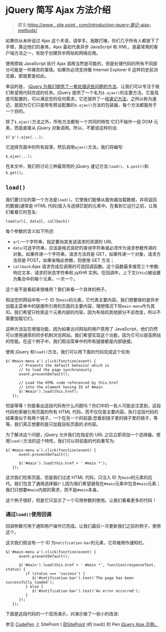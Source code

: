 # jQuery 简写 Ajax 方法介绍

> 原文:[https://www . site point . com/introduction-jquery-速记-ajax-methods/](https://www.sitepoint.com/introduction-jquery-shorthand-ajax-methods/)

如果你从未听说过 Ajax 这个术语，请举手。我敢打赌，你们几乎所有人都放下了手臂，靠近他们的身体。Ajax 最初代表异步 JavaScript 和 XML，是最常用的客户端方法之一，有助于创建异步网站和网络应用。

使用原始 JavaScript 执行 Ajax 调用当然是可能的，但是处理代码的所有不同部分可能是一件痛苦的事情。如果你必须支持像 Internet Explorer 6 这样的史前浏览器，那就更是如此。

幸运的是， [jQuery 为我们提供了一套处理这些问题的方法](http://api.jquery.com/jquery.ajax/)，让我们可以专注于我们希望用代码完成的任务。jQuery 提供了一个名为`$.ajax()`的主要方法，它是高度可配置的，可以满足您的任何需求。它还提供了一组[速记方法](http://api.jquery.com/category/ajax/shorthand-methods/)，之所以称为速记，是因为它们只是带有预设配置的`$.ajax()`方法的包装器，每个方法都服务于一个目的。

除了`$.ajax()`方法之外，所有方法都有一个共同的特性:它们不操作一组 DOM 元素，而是直接从 jQuery 对象调用。所以，不要说这样的话:

```
$('p').ajax(...);
```

它选择页面中的所有段落，然后调用`ajax()`方法，我们将编写:

```
$.ajax(...);
```

在本文中，我们将讨论三种最常用的 jQuery 速记方法:`load()`、`$.post()`和`$.get()`。

## `load()`

我们要讨论的第一个方法是`load()`。它使我们能够从服务器加载数据，并将返回的数据(通常是 HTML 代码)放入与选择匹配的元素中。在看到它运行之前，让我们看看它的签名:

```
load(url[, data][, callback])
```

每个参数的含义如下所述:

*   `url`:一个字符串，指定要向其发送请求的资源的 URL
*   `data`:可选字符串，应该是格式良好的查询字符串或必须作为请求参数传递的对象。如果传递一个字符串，请求方法将是 GET，如果传递一个对象，请求方法将是 POST。如果省略此参数，则使用 GET 方法；
*   `callback`:Ajax 请求完成后调用的可选回调函数。这个函数最多接受三个参数:响应文本、请求的状态字符串和 jqXHR 实例。在回调中，上下文(`this`)被设置为集合中的每个元素，一次一个。

这个是不是看起来很难用？我们来看一个具体的例子。

假设您的网站中有一个 ID 为`main`的元素，它代表主要内容。我们想要做的是异步加载主菜单中的链接所引用的页面的主要内容，理想情况下将`main-menu`作为其 ID。我们希望只检索这个元素内部的内容，因为布局的其他部分不会改变，所以不需要加载它们。

这种方法旨在增强功能，因为如果访问网站的用户禁用了 JavaScript，他们仍然可以使用通常的同步机制浏览网站。我们希望实现这个功能，因为它可以提高网站的性能。在这个例子中，我们假设菜单中的所有链接都是内部链接。

使用 jQuery 和`load()`方法，我们可以用下面的代码完成这个任务:

```
$('#main-menu a').click(function(event) {
      // Prevents the default behavior which is
      // to load the page synchronously
      event.preventDefault();

      // Load the HTML code referenced by this.href
      // into the element having ID of #main
      $('#main').load(this.href);
   });
```

但是等等！你能看出这段代码有什么问题吗？你们中的一些人可能会注意到，这段代码检索被引用页面的所有 HTML 代码，而不仅仅是主要内容。执行这段代码的结果类似于有两个镜子，一个在另一个的前面:您看到镜子里的镜子里的镜子，等等。我们真正想要的是只加载目标页面的*主*内容。

为了解决这个问题，jQuery 允许我们在指定的 URL 之后立即添加一个选择器。使用`load()`方法的这个特性，我们可以将前面的代码重写为:

```
$('#main-menu a').click(function(event) {
      event.preventDefault();

      $('#main').load(this.href + ' #main *');
   });
```

这次我们检索页面，但是我们过滤 HTML 代码，只注入 ID 为`main`的元素的后代。我们包含了通用选择器(` * ` ),因为我们希望避免在`#main`元素中包含`#main`元素；我们只想要`#main`内部的需求，而不是`#main`本身。

这个例子很好，但是它只显示了一个可用参数的使用。让我们看看更多的代码！

### 通过`load()`使用回调

回调参数可用于通知用户操作已完成。让我们最后一次更新我们之前的例子，使用这个。

这次我们假设有一个 ID 为`notification-bar`的元素，它将被用作通知栏。

```
$('#main-menu a').click(function(event) {
      event.preventDefault();

      $('#main').load(this.href + ' #main *', function(responseText, status) {
         if (status === 'success') {
            $('#notification-bar').text('The page has been successfully loaded');
         } else {
            $('#notification-bar').text('An error occurred');
         }
      });
   });
```

下面是这段代码的一个现场演示，对演示做了一些小的改进:

参见 [CodePen](http://codepen.io) 上 SitePoint ( [@SitePoint](http://codepen.io/SitePoint) )的 load() 的 Pen [jQuery Ajax 示例。](http://codepen.io/SitePoint/pen/CwesD/)